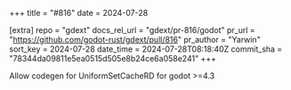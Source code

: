 +++
title = "#816"
date = 2024-07-28

[extra]
repo = "gdext"
docs_rel_url = "gdext/pr-816/godot"
pr_url = "https://github.com/godot-rust/gdext/pull/816"
pr_author = "Yarwin"
sort_key = 2024-07-28
date_time = 2024-07-28T08:18:40Z
commit_sha = "78344da09811e5ea0515d505e8b24ce6a058e241"
+++

Allow codegen for UniformSetCacheRD for godot >=4.3
